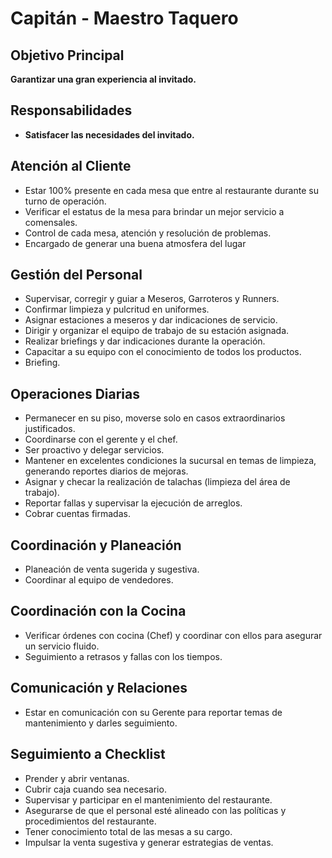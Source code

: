 # Capitán - Maestro Taquero

## Objetivo Principal
**Garantizar una gran experiencia al invitado.**

## Responsabilidades

- **Satisfacer las necesidades del invitado.**

## Atención al Cliente
- Estar 100% presente en cada mesa que entre al restaurante durante su turno de operación.
- Verificar el estatus de la mesa para brindar un mejor servicio a comensales.
- Control de cada mesa, atención y resolución de problemas.
- Encargado de generar una buena atmosfera del lugar

## Gestión del Personal
- Supervisar, corregir y guiar a Meseros, Garroteros y Runners.
- Confirmar limpieza y pulcritud en uniformes.
- Asignar estaciones a meseros y dar indicaciones de servicio.
- Dirigir y organizar el equipo de trabajo de su estación asignada.
- Realizar briefings y dar indicaciones durante la operación.
- Capacitar a su equipo con el conocimiento de todos los productos.
- Briefing.

## Operaciones Diarias
- Permanecer en su piso, moverse solo en casos extraordinarios justificados.
- Coordinarse con el gerente y el chef.
- Ser proactivo y delegar servicios.
- Mantener en excelentes condiciones la sucursal en temas de limpieza, generando reportes diarios de mejoras.
- Asignar y checar la realización de talachas (limpieza del área de trabajo).
- Reportar fallas y supervisar la ejecución de arreglos.
- Cobrar cuentas firmadas.

## Coordinación y Planeación
- Planeación de venta sugerida y sugestiva.
- Coordinar al equipo de vendedores.

## Coordinación con la Cocina
- Verificar órdenes con cocina (Chef) y coordinar con ellos para asegurar un servicio fluido.
- Seguimiento a retrasos y fallas con los tiempos.

## Comunicación y Relaciones
- Estar en comunicación con su Gerente para reportar temas de mantenimiento y darles seguimiento.

## Seguimiento a Checklist
- Prender y abrir ventanas.
- Cubrir caja cuando sea necesario.
- Supervisar y participar en el mantenimiento del restaurante.
- Asegurarse de que el personal esté alineado con las políticas y procedimientos del restaurante.
- Tener conocimiento total de las mesas a su cargo.
- Impulsar la venta sugestiva y generar estrategias de ventas.
